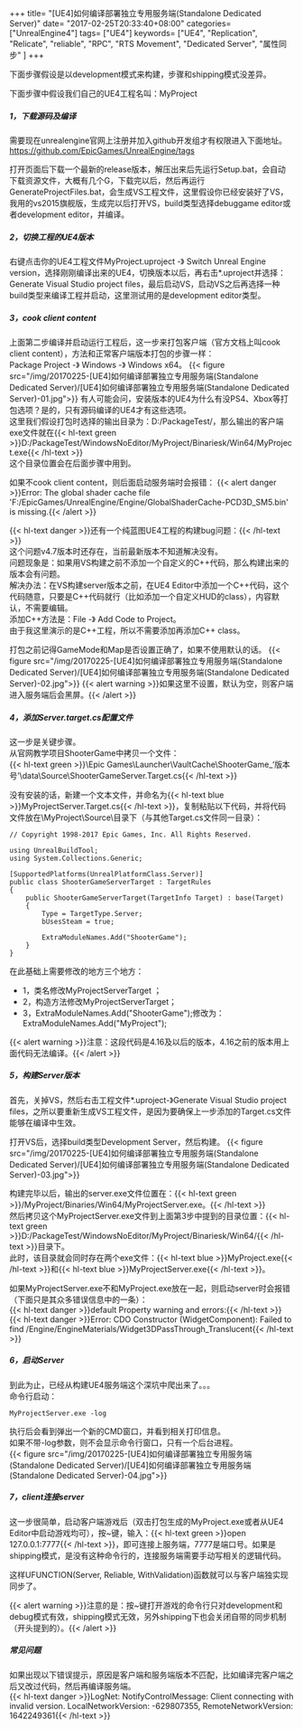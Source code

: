 +++
title= "[UE4]如何编译部署独立专用服务端(Standalone Dedicated Server)"
date= "2017-02-25T20:33:40+08:00"
categories= ["UnrealEngine4"]
tags= ["UE4"]
keywords= ["UE4", "Replication", "Relicate", "reliable", "RPC", "RTS Movement", "Dedicated Server", "属性同步" ]
+++

下面步骤假设是以development模式来构建，步骤和shipping模式没差异。
 
下面步骤中假设我们自己的UE4工程名叫：MyProject
##### 1，下载源码及编译
需要现在unrealengine官网上注册并加入github开发组才有权限进入下面地址。  
https://github.com/EpicGames/UnrealEngine/tags  


打开页面后下载一个最新的release版本，解压出来后先运行Setup.bat，会自动下载资源文件，大概有几个G，下载完以后，然后再运行GenerateProjectFiles.bat，会生成VS工程文件，这里假设你已经安装好了VS，我用的vs2015旗舰版，生成完以后打开VS，build类型选择debuggame editor或者development editor，并编译。
 
##### 2，切换工程的UE4版本
右键点击你的UE4工程文件MyProject.uproject -》 Switch Unreal Engine version，选择刚刚编译出来的UE4，切换版本以后，再右击*.uproject并选择：Generate Visual Studio project files，最后启动VS，启动VS之后再选择一种build类型来编译工程并启动，这里测试用的是development editor类型。
 
##### 3，cook client content
上面第二步编译并启动运行工程后，这一步来打包客户端（官方文档上叫cook client content），方法和正常客户端版本打包的步骤一样：  
Package Project -》 Windows -》 Windows x64。
{{< figure src="/img/20170225-[UE4]如何编译部署独立专用服务端(Standalone Dedicated Server)/[UE4]如何编译部署独立专用服务端(Standalone Dedicated Server)-01.jpg">}}
有人可能会问，安装版本的UE4为什么有没PS4、Xbox等打包选项？是的，只有源码编译的UE4才有这些选项。  
这里我们假设打包时选择的输出目录为：D:/PackageTest/，那么输出的客户端exe文件就在{{< hl-text green >}}D:/PackageTest/WindowsNoEditor/MyProject/Binariesk/Win64/MyProject.exe{{< /hl-text >}}  
这个目录位置会在后面步骤中用到。

如果不cook client content，则后面启动服务端时会报错：
{{< alert danger >}}Error: The global shader cache file 'F:/EpicGames/UnrealEngine/Engine/GlobalShaderCache-PCD3D_SM5.bin' is missing.{{< /alert >}}

{{< hl-text danger >}}还有一个纯蓝图UE4工程的构建bug问题：{{< /hl-text >}}  
这个问题v4.7版本时还存在，当前最新版本不知道解决没有。  
问题现象是：如果用VS构建之前不添加一个自定义的C++代码，那么构建出来的版本会有问题。  
解决办法：在VS构建server版本之前，在UE4 Editor中添加一个C++代码，这个代码随意，只要是C++代码就行（比如添加一个自定义HUD的class），内容默认，不需要编辑。  
添加C++方法是：File -》 Add Code to Project。  
由于我这里演示的是C++工程，所以不需要添加再添加C++ class。  
 
打包之前记得GameMode和Map是否设置正确了，如果不使用默认的话。
{{< figure src="/img/20170225-[UE4]如何编译部署独立专用服务端(Standalone Dedicated Server)/[UE4]如何编译部署独立专用服务端(Standalone Dedicated Server)-02.jpg">}}
{{< alert warning >}}如果这里不设置，默认为空，则客户端进入服务端后会黑屏。{{< /alert >}}

##### 4，添加Server.target.cs配置文件
这一步是关键步骤。  
从官网教学项目ShooterGame中拷贝一个文件：  
{{< hl-text green >}}\Epic Games\Launcher\VaultCache\ShooterGame_‘版本号’\data\Source\ShooterGameServer.Target.cs{{< /hl-text >}}

没有安装的话，新建一个文本文件，并命名为{{< hl-text blue >}}MyProjectServer.Target.cs{{< /hl-text >}}，复制粘贴以下代码，并将代码文件放在\MyProject\Source\目录下（与其他Target.cs文件同一目录）：

    // Copyright 1998-2017 Epic Games, Inc. All Rights Reserved.

    using UnrealBuildTool;
    using System.Collections.Generic;

    [SupportedPlatforms(UnrealPlatformClass.Server)]
    public class ShooterGameServerTarget : TargetRules
    {
        public ShooterGameServerTarget(TargetInfo Target) : base(Target)
        {
            Type = TargetType.Server;
            bUsesSteam = true;

            ExtraModuleNames.Add("ShooterGame");
        }
    }

在此基础上需要修改的地方三个地方：

+ 1，类名修改MyProjectServerTarget ；
+ 2，构造方法修改MyProjectServerTarget；
+ 3，ExtraModuleNames.Add("ShooterGame");修改为：ExtraModuleNames.Add("MyProject");

{{< alert warning >}}注意：这段代码是4.16及以后的版本，4.16之前的版本用上面代码无法编译。{{< /alert >}}

##### 5，构建Server版本
首先，关掉VS，然后右击工程文件*.uproject-》Generate Visual Studio project files，之所以要重新生成VS工程文件，是因为要确保上一步添加的Target.cs文件能够在编译中生效。

打开VS后，选择build类型Development Server，然后构建。
{{< figure src="/img/20170225-[UE4]如何编译部署独立专用服务端(Standalone Dedicated Server)/[UE4]如何编译部署独立专用服务端(Standalone Dedicated Server)-03.jpg">}}

构建完毕以后，输出的server.exe文件位置在：{{< hl-text green >}}/MyProject/Binaries/Win64/MyProjectServer.exe。{{< /hl-text >}}  
然后拷贝这个MyProjectServer.exe文件到上面第3步中提到的目录位置：{{< hl-text green >}}D:/PackageTest/WindowsNoEditor/MyProject/Binariesk/Win64/{{< /hl-text >}}目录下。  
此时，该目录就会同时存在两个exe文件：{{< hl-text blue >}}MyProject.exe{{< /hl-text >}}和{{< hl-text blue >}}MyProjectServer.exe{{< /hl-text >}}。
 
如果MyProjectServer.exe不和MyProject.exe放在一起，则启动server时会报错（下面只是其众多错误信息中的一条）：  
{{< hl-text danger >}}default Property warning and errors:{{< /hl-text >}}  
{{< hl-text danger >}}Error: CDO Constructor (WidgetComponent): Failed to find /Engine/EngineMaterials/Widget3DPassThrough_Translucent{{< /hl-text >}}  

##### 6，启动Server
到此为止，已经从构建UE4服务端这个深坑中爬出来了。。。  
命令行启动：

    MyProjectServer.exe -log

执行后会看到弹出一个新的CMD窗口，并看到相关打印信息。  
如果不带-log参数，则不会显示命令行窗口，只有一个后台进程。  
{{< figure src="/img/20170225-[UE4]如何编译部署独立专用服务端(Standalone Dedicated Server)/[UE4]如何编译部署独立专用服务端(Standalone Dedicated Server)-04.jpg">}}

##### 7，client连接server
这一步很简单，启动客户端游戏后（双击打包生成的MyProject.exe或者从UE4 Editor中启动游戏均可），按~键，输入：{{< hl-text green >}}open   127.0.0.1:7777{{< /hl-text >}}，即可连接上服务端，7777是端口号。如果是shipping模式，是没有这种命令行的，连接服务端需要手动写相关的逻辑代码。

这样UFUNCTION(Server, Reliable, WithValidation)函数就可以与客户端独实现同步了。

{{< alert warning >}}注意的是：按~键打开游戏的命令行只对development和debug模式有效，shipping模式无效，另外shipping下也会关闭自带的同步机制（开头提到的）。{{< /alert >}}

##### 常见问题
如果出现以下错误提示，原因是客户端和服务端版本不匹配，比如编译完客户端之后又改过代码，然后再编译服务端。  
{{< hl-text danger >}}LogNet: NotifyControlMessage: Client connecting with invalid version. LocalNetworkVersion: -629807355, RemoteNetworkVersion: 1642249361{{< /hl-text >}}


